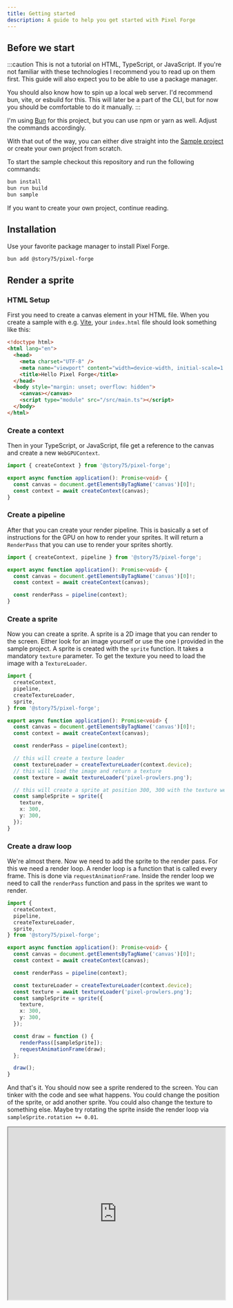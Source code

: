 ```yaml
---
title: Getting started
description: A guide to help you get started with Pixel Forge
---
```


## Before we start

:::caution
This is not a tutorial on HTML, TypeScript, or JavaScript. If you're not familiar with these technologies
I recommend you to read up on them first. This guide will also expect you to be able to use a package manager.

You should also know how to spin up a local web server. I'd recommend bun, vite, or esbuild for this.
This will later be a part of the CLI, but for now you should be comfortable to do it manually.
:::

I'm using [Bun](https://bun.sh/) for this project, but you can use npm or yarn as well. Adjust the commands accordingly.

With that out of the way, you can either dive straight into the [Sample project](https://github.com/story75/pixel-forge/tree/main/demos/sample) or create your own
project from scratch.

To start the sample checkout this repository and run the following commands:

```bash
bun install
bun run build
bun sample
```

If you want to create your own project, continue reading.

## Installation

Use your favorite package manager to install Pixel Forge.

```bash
bun add @story75/pixel-forge
```

## Render a sprite

### HTML Setup

First you need to create a canvas element in your HTML file.
When you create a sample with e.g. [Vite](https://vitejs.dev/), your `index.html` file should look something like this:

```html
<!doctype html>
<html lang="en">
  <head>
    <meta charset="UTF-8" />
    <meta name="viewport" content="width=device-width, initial-scale=1.0" />
    <title>Hello Pixel Forge</title>
  </head>
  <body style="margin: unset; overflow: hidden">
    <canvas></canvas>
    <script type="module" src="/src/main.ts"></script>
  </body>
</html>
```

### Create a context

Then in your TypeScript, or JavaScript, file get a reference to the canvas and create a new `WebGPUContext`.

```ts
import { createContext } from '@story75/pixel-forge';

export async function application(): Promise<void> {
  const canvas = document.getElementsByTagName('canvas')[0]!;
  const context = await createContext(canvas);
}
```

### Create a pipeline

After that you can create your render pipeline. This is basically a set of instructions for the GPU on how to render
your sprites. It will return a `RenderPass` that you can use to render your sprites shortly.

```ts ins={3,10}
import { createContext, pipeline } from '@story75/pixel-forge';

export async function application(): Promise<void> {
  const canvas = document.getElementsByTagName('canvas')[0]!;
  const context = await createContext(canvas);

  const renderPass = pipeline(context);
}
```

### Create a sprite

Now you can create a sprite. A sprite is a 2D image that you can render to the screen. Either look for an image yourself or use the one I provided in the sample project.
A sprite is created with the `sprite` function. It takes a mandatory `texture` parameter. To get the texture you need to load the image with a `TextureLoader`.

```ts ins={4-5,14-24}
import {
  createContext,
  pipeline,
  createTextureLoader,
  sprite,
} from '@story75/pixel-forge';

export async function application(): Promise<void> {
  const canvas = document.getElementsByTagName('canvas')[0]!;
  const context = await createContext(canvas);

  const renderPass = pipeline(context);

  // this will create a texture loader
  const textureLoader = createTextureLoader(context.device);
  // this will load the image and return a texture
  const texture = await textureLoader('pixel-prowlers.png');

  // this will create a sprite at position 300, 300 with the texture we just loaded
  const sampleSprite = sprite({
    texture,
    x: 300,
    y: 300,
  });
}
```

### Create a draw loop

We're almost there. Now we need to add the sprite to the render pass. For this we need a render loop. A render loop is a function that is called every frame.
This is done via `requestAnimationFrame`. Inside the render loop we need to call the `renderPass` function and pass in the sprites we want to render.

```ts collapse={9-24} ins={26-31}
import {
  createContext,
  pipeline,
  createTextureLoader,
  sprite,
} from '@story75/pixel-forge';

export async function application(): Promise<void> {
  const canvas = document.getElementsByTagName('canvas')[0]!;
  const context = await createContext(canvas);

  const renderPass = pipeline(context);

  const textureLoader = createTextureLoader(context.device);
  const texture = await textureLoader('pixel-prowlers.png');
  const sampleSprite = sprite({
    texture,
    x: 300,
    y: 300,
  });

  const draw = function () {
    renderPass([sampleSprite]);
    requestAnimationFrame(draw);
  };

  draw();
}
```

And that's it. You should now see a sprite rendered to the screen. You can tinker with the code and see what happens.
You could change the position of the sprite, or add another sprite. You could also change the texture to something else.
Maybe try rotating the sprite inside the render loop via `sampleSprite.rotation += 0.01`.

<iframe width="100%" style="height: 400px !important" src="https://stackblitz.com/edit/vitejs-vite-5tbqtd?ctl=1&embed=1&file=src%2Fmain.ts"></iframe>
